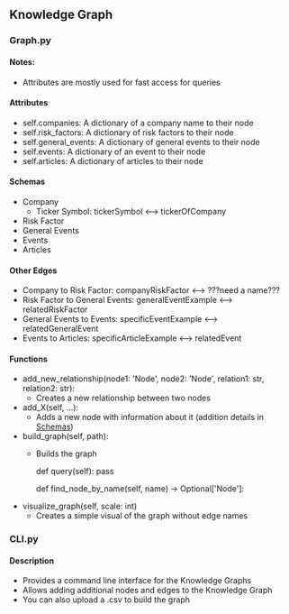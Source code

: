 ## Knowledge Graph

### Graph.py
#### Notes:
- Attributes are mostly used for fast access for queries
#### Attributes
- self.companies: A dictionary of a company name to their node
- self.risk_factors: A dictionary of risk factors to their node
- self.general_events: A dictionary of general events to their node
- self.events: A dictionary of an event to their node
- self.articles: A dictionary of articles to their node
#### Schemas
- Company
  - Ticker Symbol: tickerSymbol <--> tickerOfCompany
- Risk Factor
- General Events
- Events
- Articles 
#### Other Edges
- Company to Risk Factor: companyRiskFactor <--> ???need a name???
- Risk Factor to General Events: generalEventExample <--> relatedRiskFactor
- General Events to Events: specificEventExample <--> relatedGeneralEvent
- Events to Articles: specificArticleExample <--> relatedEvent
#### Functions
- add_new_relationship(node1: 'Node', node2: 'Node', relation1: str, relation2: str):
  - Creates a new relationship between two nodes
- add_X(self, ...):
  - Adds a new node with information about it (addition details in [Schemas](#Schemas))
- build_graph(self, path):
  - Builds the graph

      def query(self):
          pass

      def find_node_by_name(self, name) -> Optional['Node']:
- visualize_graph(self, scale: int)
  - Creates a simple visual of the graph without edge names

### CLI.py
#### Description
- Provides a command line interface for the Knowledge Graphs
- Allows adding additional nodes and edges to the Knowledge Graph
- You can also upload a .csv to build the graph